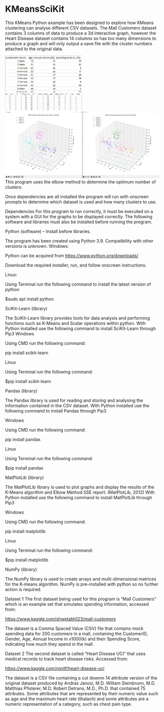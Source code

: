 # KMeansSciKit
This KMeans Python example has been designed to explore how KMeans clustering can analyse different CSV datasets.
The Mall Customers dataset contains 3 columns of data to produce a 3d interactive graph, however the Heart Disease dataset contains 14 columns so has too many dimensions to produce a graph and will only output a save file with the cluster numbers attached to the original data.

<img src="docs/img/data.png" width="50%">

<img src="docs/img/data2.png" width="50%">

<img src="docs/img/2 graphs.png" width="100%">
This program uses the elbow method to determine the optimum number of clusters.

Once dependencies are all installed the program will run with onscreen prompts to determine which dataset is used and how many clusters to use.

Dependencies
For this program to run correctly, it must be executed on a system with a GUI for the graphs to be displayed correctly. The following software and libraries must also be installed before running the program.

Python (software) – Install before libraries.

The program has been created using Python 3.9. Compatibility with other versions is unknown.
Windows:

Python can be acquired from https://www.python.org/downloads/

Download the required installer, run, and follow onscreen instructions.

Linux:

Using Terminal run the following command to install the latest version of python

$sudo apt install python

SciKit-Learn (library)

The SciKit-Learn library provides tools for data analysis and performing functions such as K-Means and Scalar operations within python.
With Python installed use the following command to install SciKit-Learn through Pip3
Windows

Using CMD run the following command:

pip install scikit-learn

Linux

Using Terminal run the following command:

$pip install scikit-learn

Pandas (library)

The Pandas library is used for reading and storing and analysing the information contained in the CSV dataset. 
With Python installed use the following command to install Pandas through Pip3

Windows

Using CMD run the following command:

pip install pandas

Linux

Using Terminal run the following command:

$pip install pandas

MatPlotLib (library)

The MatPlotLib library is used to plot graphs and display the results of the K-Means algorithm and Elbow Method SSE report. (MatPlotLib, 2012)
With Python installed use the following command to install MatPlotLib through Pip3

Windows

Using CMD run the following command:

pip install matplotlib

Linux

Using Terminal run the following command:

$pip install matplotlib

NumPy (library)

The NumPy library is used to create arrays and multi-dimensional matrices for the K-means algorithm.
NumPy is pre-installed with python so no further action is required.


Dataset 1
The first dataset being used for this program is “Mall Customers” which is an example set that simulates spending information, accessed from:

https://www.kaggle.com/shwetabh123/mall-customers

The dataset is a Comma Spaced Value (CSV) file that contains mock spending data for 200 customers in a mall, containing the CustomerID, Gender, Age, Annual Income in $x1000(k$) and their Spending Score, indicating how much they spend in the mall. 

Dataset 2
The second dataset is called “Heart Disease UCI” that uses medical records to track heart disease risks. Accessed from:

https://www.kaggle.com/ronitf/heart-disease-uci 

The dataset is a CSV file containing a cut downm 14 attribute version of the original dataset produced by Andras Janosi, M.D. William Steinbrunn, M.D. Matthias Pfisterer, M.D. Robert Detrano, M.D., Ph.D. that contained 75 attributes. Some attributes that are represented by their numeric value such as age and the maximum heart rate (thalach) and some attributes are a numeric representation of a category, such as chest pain type.
